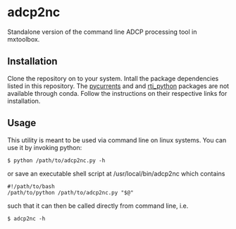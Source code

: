 # adcp2nc
Standalone version of the command line ADCP processing tool in mxtoolbox.

## Installation
Clone the repository on to your system. Intall the package dependencies listed in this repository. The [pycurrents](https://currents.soest.hawaii.edu/docs/adcp_doc/codas_setup/index.html) and and [rti_python](https://github.com/rowetechinc/rti_python) packages are not available through conda. Follow the instructions on their respective links for installation.

## Usage
This utility is meant to be used via command line on linux systems. You can use it by invoking python:

```
$ python /path/to/adcp2nc.py -h
```

or save an executable shell script at /usr/local/bin/adcp2nc which contains

```
#!/path/to/bash
/path/to/python /path/to/adcp2nc.py "$@"
```

such that it can then be called directly from command line, i.e.

```
$ adcp2nc -h
```
